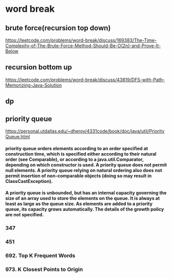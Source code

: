 #  word break

## brute force(recursion top down)
https://leetcode.com/problems/word-break/discuss/169383/The-Time-Complexity-of-The-Brute-Force-Method-Should-Be-O(2n)-and-Prove-It-Below 

## recursion  bottom up
https://leetcode.com/problems/word-break/discuss/43819/DFS-with-Path-Memorizing-Java-Solution 

## dp 

## priority queue
https://personal.utdallas.edu/~dheroy/4331code/book/doc/java/util/PriorityQueue.html 
#### priority queue orders elements according to an order specified at construction time, which is specified either according to their natural order (see Comparable), or according to a java.util.Comparator, depending on which constructor is used. A priority queue does not permit null elements. A priority queue relying on natural ordering also does not permit insertion of non-comparable objects (doing so may result in ClassCastException).
#### A priority queue is unbounded, but has an internal capacity governing the size of an array used to store the elements on the queue. It is always at least as large as the queue size. As elements are added to a priority queue, its capacity grows automatically. The details of the growth policy are not specified.
### 347 
### 451 
### 692. Top K Frequent Words

### 973. K Closest Points to Origin
